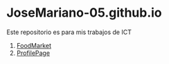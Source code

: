 # JoseMariano-05.github.io
Este repositorio es para mis trabajos de ICT 
1. [FoodMarket](MenuPage.html)
2. [ProfilePage](Profile.html)

